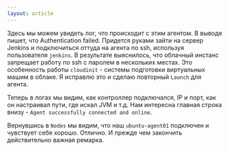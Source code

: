 ```yaml
---
layout: article
---
```

Здесь мы можем увидеть лог, что происходит с этим агентом. В выводе пишет, что Authentication failed. Придется руками зайти на сервер Jenkins и подключиться оттуда на агента по ssh, используя пользователя `jenkins`. В результате выяснилось, что облачный инстанс запрещает работу по ssh с паролем в нескольких местах. Это особенность работы `cloudinit` - системы подготовки виртуальных машим в облаке. Я исправлю это и сделаю повторный `Launch` для агента.

Теперь в логах мы видим, как контроллер подключался, IP и порт, как он настраивал пути, где искал JVM и т.д. Нам интересна главная строка внизу - `Agent successfully connected and online`.

Вернувшись в `Nodes` мы видим, что наш `ubuntu-agent01` подключен и чувствует себя хорошо. Отлично. И прежде чем закончить действительно важная ремарка.
